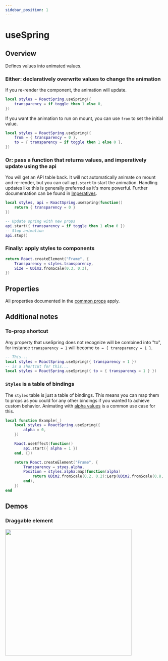 ```yaml
---
sidebar_position: 1
---
```


# useSpring

## Overview

Defines values into animated values.

### Either: declaratively overwrite values to change the animation

If you re-render the component, the animation will update.

```lua
local styles = RoactSpring.useSpring({
    transparency = if toggle then 1 else 0,
})
```

If you want the animation to run on mount, you can use `from` to set the initial value.

```lua
local styles = RoactSpring.useSpring({
    from = { transparency = 0 },
    to = { transparency = if toggle then 1 else 0 },
})
```

### Or: pass a function that returns values, and imperatively update using the api

You will get an API table back. It will not automatically animate on mount and re-render, but you can call `api.start` to start the animation. Handling updates like this is generally preferred as it's more powerful. Further documentation can be found in [Imperatives](/docs/common/imperatives).

```lua
local styles, api = RoactSpring.useSpring(function()
    return { transparency = 0 }
})

-- Update spring with new props
api.start({ transparency = if toggle then 1 else 0 })
-- Stop animation
api.stop()
```

### Finally: apply styles to components

```lua
return Roact.createElement("Frame", {
    Transparency = styles.transparency,
    Size = UDim2.fromScale(0.3, 0.3),
})
```

## Properties

All properties documented in the [common props](/docs/common/props) apply.

## Additional notes

### To-prop shortcut
Any property that useSpring does not recognize will be combined into "to", for instance `transparency = 1` will become `to = { transparency = 1 }`.

```lua
-- This...
local styles = RoactSpring.useSpring({ transparency = 1 })
-- is a shortcut for this...
local styles = RoactSpring.useSpring({ to = { transparency = 1 } })
```

### `Styles` is a table of bindings

The `styles` table is just a table of bindings. This means you can map them to props as you could for any other bindings if you wanted to achieve custom behavior. Animating with [alpha values](/docs/Additional%20Notes#thinking-in-alpha-values) is a common use case for this.

```lua
local function Example(_)
    local styles = RoactSpring.useSpring({
        alpha = 0,
    })

    Roact.useEffect(function()
        api.start({ alpha = 1 })
    end, {})

	return Roact.createElement("Frame", {
        Transparency = styes.alpha,
        Position = styles.alpha:map(function(alpha)
            return UDim2.fromScale(0.2, 0.2):Lerp(UDim2.fromScale(0.8, 0.2), alpha)
        end),
    })
end
```

## Demos

### Draggable element

<a href="https://github.com/chriscerie/roact-spring/blob/main/stories/hooks/useSpringDrag.story.lua">
  <img src="https://media.giphy.com/media/R2bJ57MNTdP7vmP6Ez/giphy.gif" width="400" />
</a>